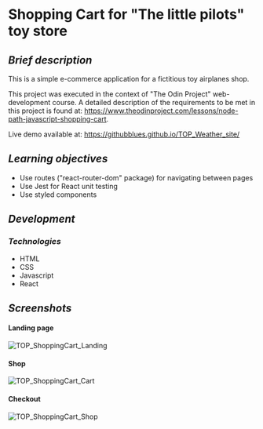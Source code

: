 # **Shopping Cart for "The little pilots" toy store**

## ***Brief description***
This is a simple e-commerce application for a fictitious toy airplanes shop.

This project was executed in the context of "The Odin Project" web-development course. A detailed description of the requirements to be met in this project is found at: https://www.theodinproject.com/lessons/node-path-javascript-shopping-cart.

Live demo available at: https://githubblues.github.io/TOP_Weather_site/

## ***Learning objectives***
- Use routes ("react-router-dom" package) for navigating between pages
- Use Jest for React unit testing
- Use styled components

## ***Development***
### ***Technologies***
- HTML 
- CSS 
- Javascript
- React

## ***Screenshots***
#### Landing page
![TOP_ShoppingCart_Landing](https://user-images.githubusercontent.com/57163017/204069697-397d07cd-cdc6-4348-ae02-3d9cd8a1156c.png)

#### Shop
![TOP_ShoppingCart_Cart](https://user-images.githubusercontent.com/57163017/204069704-37ab0fd5-8509-407c-acc6-7325e8bb1ea2.png)

#### Checkout
![TOP_ShoppingCart_Shop](https://user-images.githubusercontent.com/57163017/204069702-e5b2d444-ef52-486a-b423-a771a5327b33.png)
